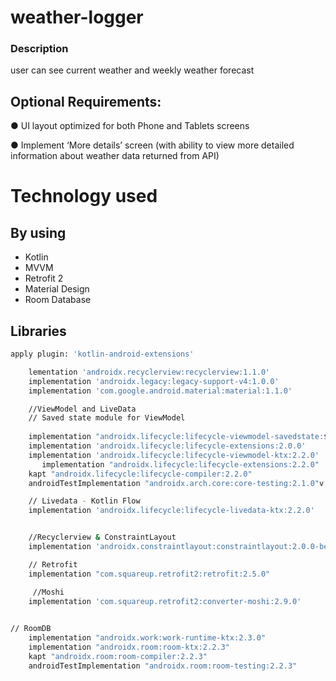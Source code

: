 # weather-logger
### Description

user can see current weather and weekly weather forecast 


## Optional Requirements:

● UI layout optimized for both Phone and Tablets screens

● Implement ‘More details’ screen (with ability to view more detailed information about weather
data returned from API)


# Technology used

## By using
* Kotlin
* MVVM
* Retrofit 2
* Material Design
* Room Database

## Libraries

```bash
apply plugin: 'kotlin-android-extensions'

```
```bash
    lementation 'androidx.recyclerview:recyclerview:1.1.0'
    implementation 'androidx.legacy:legacy-support-v4:1.0.0'
    implementation 'com.google.android.material:material:1.1.0'
```    
```bash  
    //ViewModel and LiveData
    // Saved state module for ViewModel
    
    implementation "androidx.lifecycle:lifecycle-viewmodel-savedstate:$lifecycle_version"
    implementation 'androidx.lifecycle:lifecycle-extensions:2.0.0'
    implementation 'androidx.lifecycle:lifecycle-viewmodel-ktx:2.2.0'
       implementation "androidx.lifecycle:lifecycle-extensions:2.2.0"
    kapt "androidx.lifecycle:lifecycle-compiler:2.2.0"
    androidTestImplementation "androidx.arch.core:core-testing:2.1.0"v

    // Livedata - Kotlin Flow
    implementation 'androidx.lifecycle:lifecycle-livedata-ktx:2.2.0'


    //Recyclerview & ConstraintLayout
    implementation 'androidx.constraintlayout:constraintlayout:2.0.0-beta6'

    // Retrofit
    implementation "com.squareup.retrofit2:retrofit:2.5.0"

     //Moshi
    implementation 'com.squareup.retrofit2:converter-moshi:2.9.0'

    
// RoomDB
    implementation "androidx.work:work-runtime-ktx:2.3.0"
    implementation "androidx.room:room-ktx:2.2.3"
    kapt "androidx.room:room-compiler:2.2.3"
    androidTestImplementation "androidx.room:room-testing:2.2.3"
```


```bash
